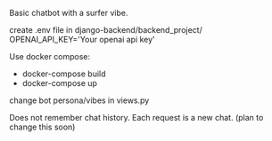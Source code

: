 
Basic chatbot with a surfer vibe. 

create .env file in django-backend/backend_project/
    OPENAI_API_KEY='Your openai api key'

Use docker compose:
- docker-compose build
- docker-compose up

change bot persona/vibes in views.py

Does not remember chat history. Each request is a new chat. (plan to change this soon)
